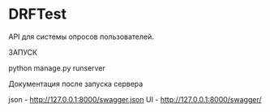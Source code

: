 # DRFTest
API для системы опросов пользователей.


ЗАПУСК

python manage.py runserver

Документация после запуска сервера

json - http://127.0.0.1:8000/swagger.json
UI - http://127.0.0.1:8000/swagger/
